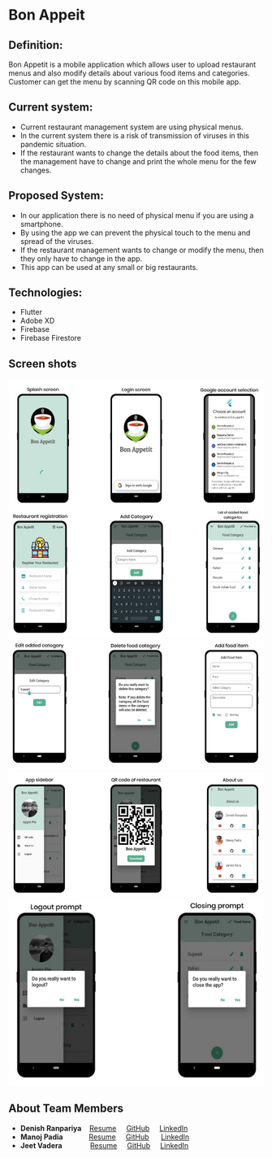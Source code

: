 # Bon Appeit

## Definition:
Bon Appetit is a mobile application which allows user to upload restaurant menus and also modify details about various food items and categories. Customer can get the menu by scanning QR code on this mobile app.

## Current system:
* Current restaurant management system are using physical menus.
* In the current system there is a risk of transmission of viruses in this pandemic situation.
* If the restaurant wants to change the details about the food items, then the management have to change and print the whole menu for the few changes.

## Proposed System:
* In our application there is no need of physical menu if you are using a smartphone.
* By using the app we can prevent the physical touch to the menu and spread of the viruses.
* If the restaurant management wants to change or modify the menu, then they only have to change in the app.
* This app can be used at any small or big restaurants.

## Technologies:
* Flutter 
* Adobe XD 
* Firebase 
* Firebase Firestore

## Screen shots

![](images/5.jpg)
![](images/3.jpg)
![](images/2.jpg)
![](images/4.jpg)
![](images/1.jpg)


## About Team Members
* **Denish Ranpariya** &nbsp; &nbsp;[Resume](https://drive.google.com/file/d/1PZHVHJ8iY283uirxJljFNpCXV4o_U0HJ/view?usp=sharing) &nbsp; &nbsp; [GitHub](https://github.com/Denish-Ranpariya) &nbsp; &nbsp; [LinkedIn](https://www.linkedin.com/in/denish-ranpariya-428478167/)
* **Manoj Padia** &nbsp; &nbsp;&nbsp; &nbsp;&nbsp; &nbsp;&nbsp; &nbsp;[Resume](https://drive.google.com/file/d/1ycCm70dlmqcwRu7jQRKw6QUSE3ZF23j9/view?usp=drivesdk) &nbsp;&nbsp; &nbsp;[GitHub](https://github.com/ManojPadia) &nbsp;&nbsp; &nbsp; [LinkedIn](https://www.linkedin.com/in/manoj-padiya-9724451a2/)
* **Jeet Vadera** &nbsp; &nbsp;&nbsp; &nbsp; &nbsp; &nbsp;&nbsp; &nbsp;[Resume](https://drive.google.com/file/d/1ftxNVrdULAWPE_Y6f7EJiMUxoK2_BPxJ/view?usp=sharing)  &nbsp; &nbsp; [GitHub](https://github.com/vadera11jeet)&nbsp; &nbsp;&nbsp; [LinkedIn](https://www.linkedin.com/in/jeet-vadera-3bb1a91a0/)
